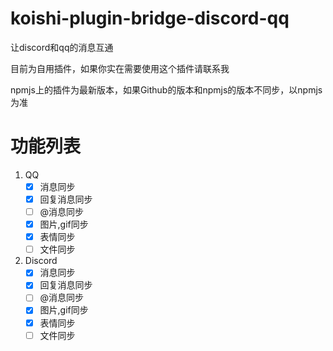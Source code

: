 # koishi-plugin-bridge-discord-qq
让discord和qq的消息互通

目前为自用插件，如果你实在需要使用这个插件请联系我

npmjs上的插件为最新版本，如果Github的版本和npmjs的版本不同步，以npmjs为准

# 功能列表
1. QQ
    - [x] 消息同步
    - [x] 回复消息同步
    - [ ] @消息同步
    - [x] 图片,gif同步
    - [x] 表情同步
    - [ ] 文件同步
2. Discord
    - [x] 消息同步
    - [x] 回复消息同步
    - [ ] @消息同步
    - [x] 图片,gif同步
    - [x] 表情同步
    - [ ] 文件同步
